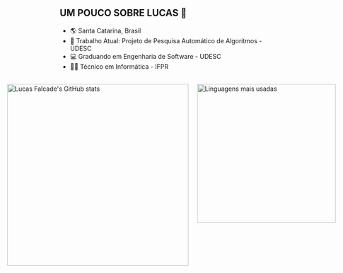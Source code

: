 ## UM POUCO SOBRE LUCAS 🪼

<!--
**lucasgfn/lucasgfn** is a ✨ _special_ ✨ repository because its `README.md` (this file) appears on your GitHub profile.

Here are some ideas to get you started:
--> 
- 🌎 Santa Catarina, Brasil
- 🔭 Trabalho Atual: Projeto de Pesquisa Automático de Algoritmos - UDESC
- 💻 Graduando em Engenharia de Software - UDESC
- 🧑‍🎓 Técnico em Informática - IFPR
  
  

<br>
<div style="display: flex; justify-content: center;">
  <img src="https://github-readme-stats.vercel.app/api?username=lucasgfn&show_icons=true&theme=radical" alt="Lucas Falcade's GitHub stats" style="margin-right: 20px;" width="410" />
  <img src="https://github-readme-stats.vercel.app/api/top-langs/?username=lucasgfn&layout=compact&theme=radical" alt="Linguagens mais usadas"  width="313" />
</div>
